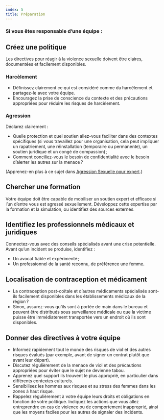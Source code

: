 ```yaml
---
index: 5
title: Préparation
---
```

### Si vous êtes responsable d’une équipe :

## Créez une politique

Les directives pour réagir à la violence sexuelle doivent être claires,
documentées et facilement disponibles.

### Harcèlement

* Définissez clairement ce qui est considéré comme du harcèlement et partagez-le avec votre équipe.
* Encouragez la prise de conscience du contexte et des précautions appropriées pour réduire les risques de harcèlement.

### Agression

Déclarez clairement :

*   Quelle protection et quel soutien allez-vous faciliter dans des contextes spécifiques (si vous travaillez pour une organisation, cela peut impliquer un rapatriement, une réinstallation (temporaire ou permanente), un soutien juridique et un congé de compassion) ;
*  Comment conciliez-vous le besoin de confidentialité avec le besoin d’alerter les autres sur la menace ?

(Apprenez-en plus à ce sujet dans [Agression Sexuelle pour expert](umbrella://incident-response/sexual-assault/expert).)

## Chercher une formation

Votre équipe doit être capable de mobiliser un soutien expert et efficace si l’un d’entre vous est agressé sexuellement. Développez cette expertise par la formation et la simulation, ou identifiez des sources externes.

## Identifiez les professionnels médicaux et juridiques

Connectez-vous avec des conseils spécialisés avant une crise potentielle. Avant qu’un incident se produise, identifiez :

*   Un avocat fiable et expérimenté ;
*   Un professionnel de la santé reconnu, de préférence une femme.

## Localisation de contraception et médicament

*   La contraception post-coïtale et d’autres médicaments spécialisés sont-ils facilement disponibles dans les établissements médicaux de la région ?
* Sinon, assurez-vous qu’ils sont à portée de main dans le bureau et peuvent être distribués sous
surveillance médicale ou que la victime puisse être immédiatement transportée vers
un endroit où ils sont disponibles.

## Donner des directives à votre équipe

*   Informez rapidement tout le monde des risques de viol et des autres risques évalués (par exemple, avant de signer un contrat plutôt que avant leur départ).
* Discutez régulièrement de la menace de viol et des précautions appropriées pour éviter que le sujet ne devienne tabou.
* Apprenez quel support ils trouvent le plus approprié, en particulier dans différents contextes culturels.
* Sensibilisez les hommes aux risques et au stress des femmes dans les zones à haut risque.
* Rappelez régulièrement à votre équipe leurs droits et obligations en fonction de votre politique. Indiquez les actions que vous allez entreprendre en cas de violence ou de comportement inapproprié, ainsi que les moyens faciles pour les autres de signaler des incidents.